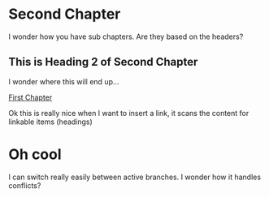 # Second Chapter

I wonder how you have sub chapters. Are they based on the headers?

## This is Heading 2 of Second Chapter

I wonder where this will end up...

[First Chapter](/chapter1.md "oh this is nice")

Ok this is really nice when I want to insert a link, it scans the content for linkable items \(headings\)

# Oh cool

I can switch really easily between active branches. I wonder how it handles conflicts?



